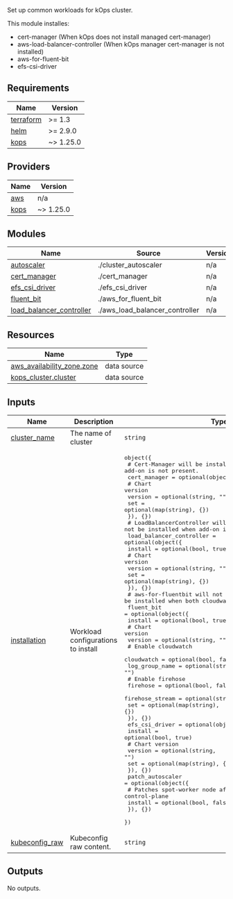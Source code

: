 Set up common workloads for kOps cluster.

This module installes:
- cert-manager (When kOps does not install managed cert-manager)
- aws-load-balancer-controller (When kOps manager cert-manager is not installed)
- aws-for-fluent-bit
- efs-csi-driver

## Requirements

| Name | Version |
|------|---------|
| <a name="requirement_terraform"></a> [terraform](#requirement\_terraform) | >= 1.3 |
| <a name="requirement_helm"></a> [helm](#requirement\_helm) | >= 2.9.0 |
| <a name="requirement_kops"></a> [kops](#requirement\_kops) | ~> 1.25.0 |

## Providers

| Name | Version |
|------|---------|
| <a name="provider_aws"></a> [aws](#provider\_aws) | n/a |
| <a name="provider_kops"></a> [kops](#provider\_kops) | ~> 1.25.0 |

## Modules

| Name | Source | Version |
|------|--------|---------|
| <a name="module_autoscaler"></a> [autoscaler](#module\_autoscaler) | ./cluster_autoscaler | n/a |
| <a name="module_cert_manager"></a> [cert\_manager](#module\_cert\_manager) | ./cert_manager | n/a |
| <a name="module_efs_csi_driver"></a> [efs\_csi\_driver](#module\_efs\_csi\_driver) | ./efs_csi_driver | n/a |
| <a name="module_fluent_bit"></a> [fluent\_bit](#module\_fluent\_bit) | ./aws_for_fluent_bit | n/a |
| <a name="module_load_balancer_controller"></a> [load\_balancer\_controller](#module\_load\_balancer\_controller) | ./aws_load_balancer_controller | n/a |

## Resources

| Name | Type |
|------|------|
| [aws_availability_zone.zone](https://registry.terraform.io/providers/hashicorp/aws/latest/docs/data-sources/availability_zone) | data source |
| [kops_cluster.cluster](https://registry.terraform.io/providers/eddycharly/kops/latest/docs/data-sources/cluster) | data source |

## Inputs

| Name | Description | Type | Default | Required |
|------|-------------|------|---------|:--------:|
| <a name="input_cluster_name"></a> [cluster\_name](#input\_cluster\_name) | The name of cluster | `string` | n/a | yes |
| <a name="input_installation"></a> [installation](#input\_installation) | Workload configurations to install | <pre>object({<br>    # Cert-Manager will be installed when cert-manager add-on is not present.<br>    cert_manager = optional(object({<br>      # Chart version<br>      version = optional(string, "")<br>      set     = optional(map(string), {})<br>    }), {})<br>    # LoadBalancerController will not be installed when add-on is present.<br>    load_balancer_controller = optional(object({<br>      install = optional(bool, true)<br>      # Chart version<br>      version = optional(string, "")<br>      set     = optional(map(string), {})<br>    }), {})<br>    # aws-for-fluentbit will not be installed when both cloudwatch and firehose is false.<br>    fluent_bit = optional(object({<br>      install = optional(bool, true)<br>      # Chart version<br>      version = optional(string, "")<br>      # Enable cloudwatch<br>      cloudwatch     = optional(bool, false)<br>      log_group_name = optional(string, "")<br>      # Enable firehose<br>      firehose        = optional(bool, false)<br>      firehose_stream = optional(string, "")<br>      set             = optional(map(string), {})<br>    }), {})<br>    efs_csi_driver = optional(object({<br>      install = optional(bool, true)<br>      # Chart version<br>      version = optional(string, "")<br>      set     = optional(map(string), {})<br>    }), {})<br>    patch_autoscaler = optional(object({<br>      # Patches spot-worker node affinity to control-plane<br>      install = optional(bool, false)<br>    }), {})<br>  })</pre> | `{}` | no |
| <a name="input_kubeconfig_raw"></a> [kubeconfig\_raw](#input\_kubeconfig\_raw) | Kubeconfig raw content. | `string` | `""` | no |

## Outputs

No outputs.

